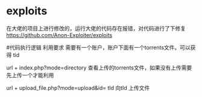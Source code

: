 # exploits
在大佬的项目上进行修改的，运行大佬的代码存在报错，对代码进行了下修复
https://github.com/Anon-Exploiter/exploits

#代码执行逻辑
利用要求 需要有一个账户，账户下面有一个torrents文件。可以获得 tid

url + index.php?mode=directory   查看上传的torrents文件，如果没有上传需要先上传一个才能利用

url + upload_file.php?mode=upload&id= tId    向tId 上传文件
